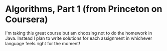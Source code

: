 Algorithms, Part 1 (from Princeton on Coursera)
===

I'm taking this great course but am choosing not to do the homework in
Java. Instead I plan to write solutions for each assignment in
whichever language feels right for the moment!
